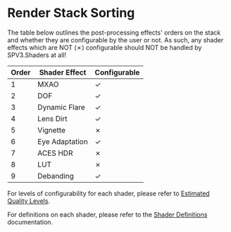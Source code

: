 # Render Stack Sorting

The table below outlines the post-processing effects' orders on the stack and whether they are configurable by the user
or not. As such, any shader effects which are NOT (✗) configurable should NOT be handled by SPV3.Shaders at all!

| Order | Shader Effect  | Configurable |
| ----- | -------------  | ------------ |
| 1     | MXAO           | ✓            |
| 2     | DOF            | ✓            |
| 3     | Dynamic Flare  | ✓            |
| 4     | Lens Dirt      | ✓            |
| 5     | Vignette       | ✗            |
| 6     | Eye Adaptation | ✓            |
| 7     | ACES HDR       | ✗            |
| 8     | LUT            | ✗            |
| 9     | Debanding      | ✓            |

For levels of configurability for each shader, please refer to [Estimated Quality Levels](quality-levels.md).

For definitions on each shader, please refer to the [Shader Definitions](shader-definitions.md) documentation.